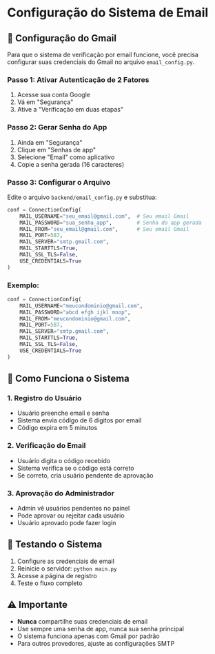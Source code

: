 # Configuração do Sistema de Email

## 📧 Configuração do Gmail

Para que o sistema de verificação por email funcione, você precisa configurar suas credenciais do Gmail no arquivo `email_config.py`.

### Passo 1: Ativar Autenticação de 2 Fatores
1. Acesse sua conta Google
2. Vá em "Segurança"
3. Ative a "Verificação em duas etapas"

### Passo 2: Gerar Senha do App
1. Ainda em "Segurança"
2. Clique em "Senhas de app"
3. Selecione "Email" como aplicativo
4. Copie a senha gerada (16 caracteres)

### Passo 3: Configurar o Arquivo
Edite o arquivo `backend/email_config.py` e substitua:

```python
conf = ConnectionConfig(
    MAIL_USERNAME="seu_email@gmail.com",  # Seu email Gmail
    MAIL_PASSWORD="sua_senha_app",        # Senha do app gerada
    MAIL_FROM="seu_email@gmail.com",      # Seu email Gmail
    MAIL_PORT=587,
    MAIL_SERVER="smtp.gmail.com",
    MAIL_STARTTLS=True,
    MAIL_SSL_TLS=False,
    USE_CREDENTIALS=True
)
```

### Exemplo:
```python
conf = ConnectionConfig(
    MAIL_USERNAME="meucondominio@gmail.com",
    MAIL_PASSWORD="abcd efgh ijkl mnop",
    MAIL_FROM="meucondominio@gmail.com",
    MAIL_PORT=587,
    MAIL_SERVER="smtp.gmail.com",
    MAIL_STARTTLS=True,
    MAIL_SSL_TLS=False,
    USE_CREDENTIALS=True
)
```

## 🔄 Como Funciona o Sistema

### 1. Registro do Usuário
- Usuário preenche email e senha
- Sistema envia código de 6 dígitos por email
- Código expira em 5 minutos

### 2. Verificação do Email
- Usuário digita o código recebido
- Sistema verifica se o código está correto
- Se correto, cria usuário pendente de aprovação

### 3. Aprovação do Administrador
- Admin vê usuários pendentes no painel
- Pode aprovar ou rejeitar cada usuário
- Usuário aprovado pode fazer login

## 🚀 Testando o Sistema

1. Configure as credenciais de email
2. Reinicie o servidor: `python main.py`
3. Acesse a página de registro
4. Teste o fluxo completo

## ⚠️ Importante

- **Nunca** compartilhe suas credenciais de email
- Use sempre uma senha de app, nunca sua senha principal
- O sistema funciona apenas com Gmail por padrão
- Para outros provedores, ajuste as configurações SMTP 